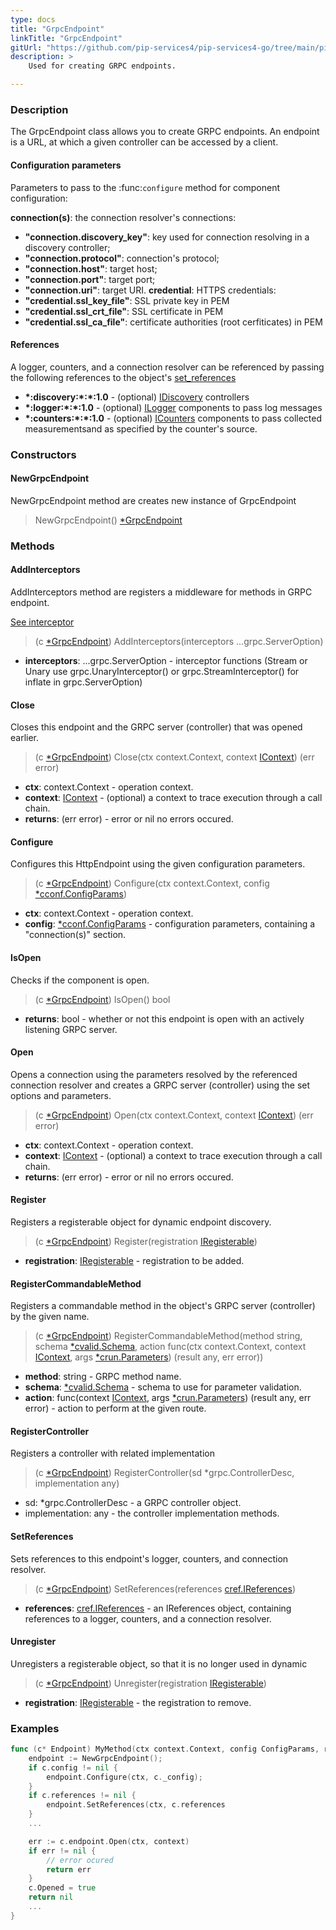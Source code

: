```yaml
---
type: docs
title: "GrpcEndpoint"
linkTitle: "GrpcEndpoint"
gitUrl: "https://github.com/pip-services4/pip-services4-go/tree/main/pip-services4-grpc-go"
description: > 
    Used for creating GRPC endpoints. 

---
```



### Description
The GrpcEndpoint class allows you to create GRPC endpoints. An endpoint is a URL, at which a given controller can be accessed by a client.

#### Configuration parameters
Parameters to pass to the :func:`configure` method for component configuration:

**connection(s)**: the connection resolver's connections:
- **"connection.discovery_key"**: key used for connection resolving in a discovery controller;
- **"connection.protocol"**: connection's protocol;
- **"connection.host"**: target host;
- **"connection.port"**: target port;
- **"connection.uri"**: target URI.
**credential**: HTTPS credentials:
- **"credential.ssl_key_file"**: SSL private key in PEM
- **"credential.ssl_crt_file"**: SSL certificate in PEM
- **"credential.ssl_ca_file"**: certificate authorities (root cerfiticates) in PEM

#### References
A logger, counters, and a connection resolver can be referenced by passing the
following references to the object's [set_references](#set_references)

- **\*:discovery:\*:\*:1.0** - (optional) [IDiscovery](../../../config/connect/idiscovery) controllers
- **\*:logger:\*:\*:1.0** - (optional) [ILogger](../../../observability/log/ilogger) components to pass log messages
- **\*:counters:\*:\*:1.0** - (optional) [ICounters](../../../observability/count/icounters) components to pass collected measurementsand as specified by the counter's source.

### Constructors

#### NewGrpcEndpoint
NewGrpcEndpoint method are creates new instance of GrpcEndpoint

> NewGrpcEndpoint() [*GrpcEndpoint]()

### Methods

#### AddInterceptors
AddInterceptors method are registers a middleware for methods in GRPC endpoint.

[See interceptor](https://github.com/grpc/grpc-go/tree/master/examples/features/interceptor)
> (c [*GrpcEndpoint]()) AddInterceptors(interceptors ...grpc.ServerOption)

- **interceptors**: ...grpc.ServerOption - interceptor functions (Stream or Unary use grpc.UnaryInterceptor() or grpc.StreamInterceptor() for inflate in grpc.ServerOption)

#### Close
Closes this endpoint and the GRPC server (controller) that was opened earlier.

> (c [*GrpcEndpoint]()) Close(ctx context.Context, context [IContext](../../../components/context/icontext)) (err error)

- **ctx**: context.Context - operation context.
- **context**: [IContext](../../../components/context/icontext) - (optional) a context to trace execution through a call chain.
- **returns**: (err error) - error or nil no errors occured.


#### Configure
Configures this HttpEndpoint using the given configuration parameters.

> (c [*GrpcEndpoint]()) Configure(ctx context.Context, config [*cconf.ConfigParams](../../../components/config/config_params))

- **ctx**: context.Context - operation context.
- **config**: [*cconf.ConfigParams](../../../components/config/config_params) - configuration parameters, containing a "connection(s)" section.


#### IsOpen
Checks if the component is open.

> (c [*GrpcEndpoint]()) IsOpen() bool

- **returns**: bool - whether or not this endpoint is open with an actively listening GRPC server.


#### Open
Opens a connection using the parameters resolved by the referenced connection resolver and creates a GRPC server (controller) using the set options and parameters.

> (c [*GrpcEndpoint]()) Open(ctx context.Context, context [IContext](../../../components/context/icontext)) (err error)

- **ctx**: context.Context - operation context.
- **context**: [IContext](../../../components/context/icontext) - (optional) a context to trace execution through a call chain.
- **returns**: (err error) - error or nil no errors occured.


#### Register
Registers a registerable object for dynamic endpoint discovery.

> (c [*GrpcEndpoint]()) Register(registration [IRegisterable](../iregisterable))

- **registration**: [IRegisterable](../iregisterable) - registration to be added.


#### RegisterCommandableMethod
Registers a commandable method in the object's GRPC server (controller) by the given name.

> (c [*GrpcEndpoint]()) RegisterCommandableMethod(method string, schema [*cvalid.Schema](../../../data/validate/schema), action func(ctx context.Context, context [IContext](../../../components/context/icontext), args [*crun.Parameters](../../../components/exec/parameters)) (result any, err error))

- **method**: string - GRPC method name.
- **schema**: [*cvalid.Schema](../../../data/validate/schema) - schema to use for parameter validation.
- **action**: func(context [IContext](../../../components/context/icontext), args [*crun.Parameters](../../../components/exec/parameters)) (result any, err error) - action to perform at the given route.

#### RegisterController
Registers a controller with related implementation

> (c [*GrpcEndpoint]()) RegisterController(sd *grpc.ControllerDesc, implementation any)

- sd: *grpc.ControllerDesc - a GRPC controller object.
- implementation: any - the controller implementation methods.

#### SetReferences
Sets references to this endpoint's logger, counters, and connection resolver.

> (c [*GrpcEndpoint]()) SetReferences(references [cref.IReferences](../../../components/refer/ireferences))
- **references**: [cref.IReferences](../../../components/refer/ireferences) - an IReferences object, containing references to a logger, counters, and a connection resolver.

#### Unregister
Unregisters a registerable object, so that it is no longer used in dynamic 

> (c [*GrpcEndpoint]()) Unregister(registration [IRegisterable](../iregisterable))

- **registration**: [IRegisterable](../iregisterable) - the registration to remove.


### Examples

```go
func (c* Endpoint) MyMethod(ctx context.Context, config ConfigParams, references IReferences) {
    endpoint := NewGrpcEndpoint();
    if c.config != nil {
        endpoint.Configure(ctx, c._config);
    }
    if c.references != nil {
        endpoint.SetReferences(ctx, c.references
    }
    ...

    err := c.endpoint.Open(ctx, context)
    if err != nil {
        // error ocured
        return err
    }
    c.Opened = true
    return nil
    ...
}
```



